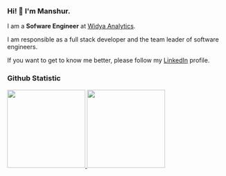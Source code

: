 ### Hi! 👋 I'm Manshur.

I am a **Sofware Engineer** at [Widya Analytics](https://widyaanalytic.com/).

I am responsible as a full stack developer and the team leader of software engineers.

If you want to get to know me better, please follow my [LinkedIn](https://www.linkedin.com/in/ymanshur/) profile.

### Github Statistic
<p align="left">
<a href="https://github.com/ymanshur">
  <img height="180em" src="https://github-readme-stats-eight-theta.vercel.app/api?username=ymanshur&show_icons=true&theme=algolia&include_all_commits=true&count_private=true"/>
  <img height="180em" src="https://github-readme-stats-eight-theta.vercel.app/api/top-langs/?username=ymanshur&layout=compact&langs_count=8&theme=algolia"/>
</a>
</p>

<!--
**ymanshur/ymanshur** is a ✨ _special_ ✨ repository because its `README.md` (this file) appears on your GitHub profile.

Here are some ideas to get you started:

- 🔭 I’m currently working on ...
- 🌱 I’m currently learning ...
- 👯 I’m looking to collaborate on ...
- 🤔 I’m looking for help with ...
- 💬 Ask me about ...
- 📫 How to reach me: ...
- 😄 Pronouns: ...
- ⚡ Fun fact: ...
-->
